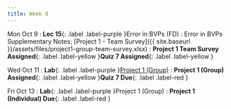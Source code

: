 ```yaml
---
title: Week 8
---
```


Mon Oct 9
: **Lec 15**{: .label .label-purple }Error in BVPs (FD)
    : Error in BVPs Supplementary Notes; [Project 1 - Team Survey]({{ site.baseurl }}/assets/files/project1-group-team-survey.xlsx)
: **Project 1 Team Survey Assigned**{: .label .label-yellow }**Quiz 7 Assigned**{: .label .label-yellow }

Wed Oct 11
: **Lab**{: .label .label-purple }[Project 1 (Group)]()
: **Project 1 (Group) Assigned**{: .label .label-yellow }**Quiz 7 Due**{: .label .label-red }

Fri Oct 13
: **Lab**{: .label .label-purple }Project 1 (Group)
: **Project 1 (Individual) Due**{: .label .label-red }